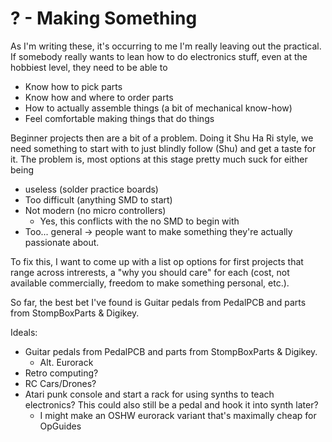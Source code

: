 # ? - Making Something

As I'm writing these, it's occurring to me I'm really leaving out the practical. If somebody really wants to lean how to do electronics stuff, even at the hobbiest level, they need to be able to 

* Know how to pick parts
* Know how and where to order parts
* How to actually assemble things (a bit of mechanical know-how)
* Feel comfortable making things that do things

Beginner projects then are a bit of a problem. Doing it Shu Ha Ri style, we need something to start with to just blindly follow (Shu) and get a taste for it. The problem is, most options at this stage pretty much suck for either being

* useless (solder practice boards)
* Too difficult (anything SMD to start)
* Not modern (no micro controllers)
  * Yes, this conflicts with the no SMD to begin with
* Too... general → people want to make something they're actually passionate about.

To fix this, I want to come up with a list op options for first projects that range across intrerests, a "why you should care" for each (cost, not available commercially, freedom to make something personal, etc.).

So far, the best bet I've found is Guitar pedals from PedalPCB and parts from StompBoxParts & Digikey.

Ideals:

* Guitar pedals from PedalPCB and parts from StompBoxParts & Digikey.
  * Alt. Eurorack
* Retro computing?
* RC Cars/Drones?
* Atari punk console and start a rack for using synths to teach electronics? This could also still be a pedal and hook it into synth later?
  * I might make an OSHW eurorack variant that's maximally cheap for OpGuides